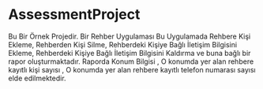 # AssessmentProject
Bu Bir Örnek Projedir.
Bir Rehber Uygulaması Bu Uygulamada Rehbere Kişi Ekleme, Rehberden Kişi Silme, Rehberdeki Kişiye Bağlı İletişim Bilgisini Ekleme, Rehberdeki Kişiye Bağlı İletişim Bilgisini Kaldırma ve buna bağlı bir rapor oluşturmaktadır. Raporda Konum Bilgisi , O konumda yer alan rehbere kayıtlı kişi sayısı , O konumda yer alan rehbere kayıtlı telefon numarası sayısı elde edilmektedir.
